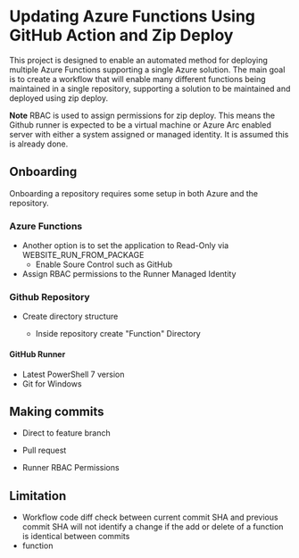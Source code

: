 # Updating Azure Functions Using GitHub Action and Zip Deploy

This project is designed to enable an automated method for deploying multiple Azure Functions supporting a single Azure solution. The main goal is to create a workflow that will enable many different functions being maintained in a single repository, supporting a solution to be maintained and deployed using zip deploy.

**Note**
RBAC is used to assign permissions for zip deploy. This means the Github runner is expected to be a virtual machine or Azure Arc enabled server with either a system assigned or managed identity. It is assumed this is already done.

## Onboarding

Onboarding a repository requires some setup in both Azure and the repository.

### Azure Functions

- Another option is to set the application to Read-Only via WEBSITE_RUN_FROM_PACKAGE
  - Enable Soure Control such as GitHub
- Assign RBAC permissions to the Runner Managed Identity

### Github Repository

- Create directory structure

  - Inside repository create "Function" Directory

#### GitHub Runner

- Latest PowerShell 7 version
- Git for Windows

## Making commits

- Direct to feature branch
- Pull request

- Runner RBAC Permissions

## Limitation

- Workflow code diff check between current commit SHA and previous commit SHA will not identify a change if the add or delete of a function is identical between commits
- function
